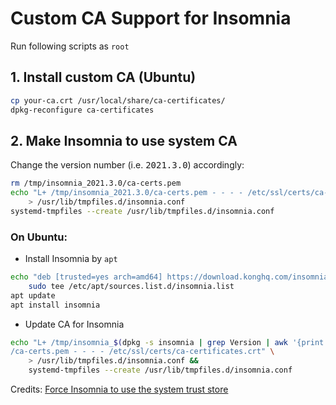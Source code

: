 Custom CA Support for Insomnia
==
Run following scripts as `root`
## 1. Install custom CA (Ubuntu)
```bash
cp your-ca.crt /usr/local/share/ca-certificates/
dpkg-reconfigure ca-certificates
```
## 2. Make Insomnia to use system CA
Change the version number (i.e. <kbd>2021.3.0</kbd>) accordingly:
```bash
rm /tmp/insomnia_2021.3.0/ca-certs.pem
echo "L+ /tmp/insomnia_2021.3.0/ca-certs.pem - - - - /etc/ssl/certs/ca-certificates.crt" \
    > /usr/lib/tmpfiles.d/insomnia.conf
systemd-tmpfiles --create /usr/lib/tmpfiles.d/insomnia.conf
```
### On Ubuntu:
* Install Insomnia by `apt`
```bash
echo "deb [trusted=yes arch=amd64] https://download.konghq.com/insomnia-ubuntu/ default all" |
    sudo tee /etc/apt/sources.list.d/insomnia.list
apt update
apt install insomnia
```
* Update CA for Insomnia
```bash
echo "L+ /tmp/insomnia_$(dpkg -s insomnia | grep Version | awk '{print $2}')\
/ca-certs.pem - - - - /etc/ssl/certs/ca-certificates.crt" \
    > /usr/lib/tmpfiles.d/insomnia.conf &&
    systemd-tmpfiles --create /usr/lib/tmpfiles.d/insomnia.conf
```

Credits: [Force Insomnia to use the system trust store](https://kdecherf.com/blog/2018/07/13/force-insomnia-to-use-the-system-trust-store/)
